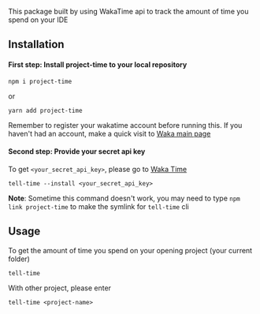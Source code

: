 This package built by using WakaTime api to track the amount of time you spend on your IDE

## Installation
#### First step: Install project-time to your local repository
```
npm i project-time
```
or
```
yarn add project-time
```
Remember to register your wakatime account before running this. If you haven't had an account, make a quick visit to [Waka main page](https://wakatime.com/)


#### Second step: Provide your secret api key 
To get `<your_secret_api_key>`, please go to [Waka Time](https://wakatime.com/settings/account)
```
tell-time --install <your_secret_api_key>
```
__Note__: Sometime this command doesn't work, you may need to type `npm link project-time` to make the symlink for `tell-time` cli

## Usage
To get the amount of time you spend on your opening project (your current folder)
```
tell-time
```

With other project, please enter
```
tell-time <project-name>
```
